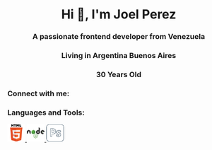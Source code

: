 <h1 align="center">Hi 👋, I'm Joel Perez</h1>
<h3 align="center">A passionate frontend developer from Venezuela</h3>
<h3 align="center">Living in Argentina Buenos Aires</h3>
<h3 align="center">30 Years Old</h3>



<h3 align="left">Connect with me:</h3>
<p align="left">
  <a href="https://www.linkedin.com/in/joel-ygor-perez-perez-00b6b6140/"/> </a>
</p>
</p>

<h3 align="left">Languages and Tools:</h3>
<p align="left"> <a href="https://www.w3.org/html/" target="_blank" rel="noreferrer"> <img src="https://raw.githubusercontent.com/devicons/devicon/master/icons/html5/html5-original-wordmark.svg" alt="html5" width="40" height="40"/> </a> <a href="https://nodejs.org" target="_blank" rel="noreferrer"> <img src="https://raw.githubusercontent.com/devicons/devicon/master/icons/nodejs/nodejs-original-wordmark.svg" alt="nodejs" width="40" height="40"/> </a> <a href="https://www.photoshop.com/en" target="_blank" rel="noreferrer"> <img src="https://raw.githubusercontent.com/devicons/devicon/master/icons/photoshop/photoshop-line.svg" alt="photoshop" width="40" height="40"/> </a> </p>
